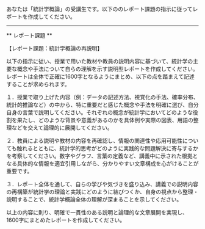 あなたは「統計学概論」の受講生です。以下ののレポート課題の指示に従ってレポートを作成してください。

---------------------------------------
** レポート課題 **

【レポート課題：統計学概論の再説明】

以下の指示に従い、授業で用いた教材や教員の説明内容に基づいて、統計学の主要な概念や手法について自らの理解を示す説明型レポートを作成してください。レポートは全体で正確に1600字となるようにまとめ、以下の点を踏まえて記述することが求められます。

１．授業で取り上げた内容（例：データの記述方法、視覚化の手法、確率分布、統計的推論など）の中から、特に重要だと感じた概念や手法を明確に選び、自分自身の言葉で説明してください。それぞれの概念が統計学においてどのような役割を果たし、どのような背景や意義があるのかを具体例や実際の図表、用語の整理などを交えて論理的に展開してください。

２．教員による説明や教材の内容を再確認し、情報の関連性や応用可能性についても触れるとともに、統計学的思考がどのように実践的な問題解決に寄与するかを考察してください。数字やグラフ、言葉の定義など、講義中に示された根拠となる具体的な情報を適宜引用しながら、分かりやすい文章構成を心がけることが重要です。

３．レポート全体を通して、自らの学びや気づきを盛り込み、講義での説明内容の再構築が統計学の理論と実践にどのように結びつくか、自身の視点から整理・説明することで、統計学概論全体の理解が深まることを示してください。

以上の内容に則り、明確で一貫性のある説明と論理的な文章展開を実現し、1600字にまとめたレポートを作成してください。
